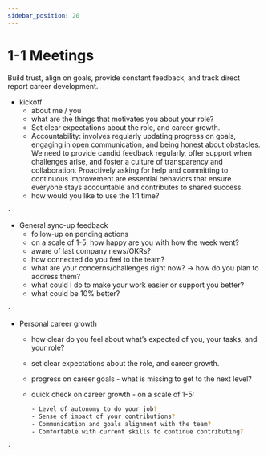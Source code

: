 ```yaml
---
sidebar_position: 20
---
```


# 1-1 Meetings

Build trust, align on goals, provide constant feedback, and track direct report career development.

- kickoff
  - about me / you
  - what are the things that motivates you about your role?
  - Set clear expectations about the role, and career growth.
  - Accountability: involves regularly updating progress on goals, engaging in open communication, and being honest about obstacles. We need to provide candid feedback regularly, offer support when challenges arise, and foster a culture of transparency and collaboration. Proactively asking for help and committing to continuous improvement are essential behaviors that ensure everyone stays accountable and contributes to shared success.
  - how would you like to use the 1:1 time?

``` bash
- 
```

- General sync-up feedback
  - follow-up on pending actions
  - on a scale of 1-5, how happy are you with how the week went?
  - aware of last company news/OKRs?
  - how connected do you feel to the team?
  - what are your concerns/challenges right now? -> how do you plan to address them?
  - what could I do to make your work easier or support you better?
  - what could be 10% better?

``` bash
- 
```

- Personal career growth
  - how clear do you feel about what’s expected of you, your tasks, and your role?
  - set clear expectations about the role, and career growth.
  - progress on career goals - what is missing to get to the next level?
  - quick check on career growth - on a scale of 1-5:

    ``` bash
    - Level of autonomy to do your job? 
    - Sense of impact of your contributions?
    - Communication and goals alignment with the team?
    - Comfortable with current skills to continue contributing?
    ```

``` bash
- 
```
